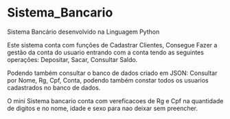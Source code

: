 # Sistema_Bancario
Sistema Bancário desenvolvido na Linguagem Python

Este sistema conta com funções de Cadastrar Clientes, Consegue Fazer a gestão da conta do usuario entrando com a conta tendo as seguintes operações: Depositar, Sacar, Consultar Saldo.

Podendo também consultar o banco de dados criado em JSON: Consultar por Nome, Rg, Cpf, Conta, podendo também constar todos os usuarios cadastrados no banco de dados.

O mini Sistema bancario conta com vereficacoes de Rg e Cpf na quantidade de digitos e no nome, idade e sexo para nao deixar sem preencher.
